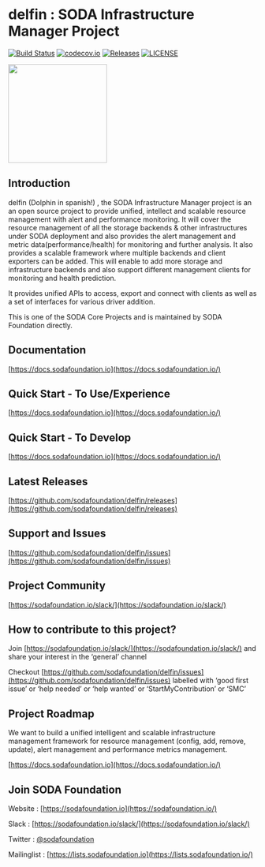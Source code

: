 # delfin : SODA Infrastructure Manager Project
[![Build Status](https://travis-ci.com/sodafoundation/delfin.svg?branch=master)](https://travis-ci.com/sodafoundation/delfin)
[![codecov.io](https://codecov.io/github/sodafoundation/delfin/coverage.svg?branch=master)](https://codecov.io/github/sodafoundation/delfin?branch=master)
[![Releases](https://img.shields.io/github/release/sodafoundation/delfin/all.svg?style=flat-square)](https://github.com/sodafoundation/delfin/releases)
[![LICENSE](https://img.shields.io/github/license/sodafoundation/delfin.svg?style=flat-square)](https://github.com/sodafoundation/delfin/blob/master/LICENSE)

<img src="https://sodafoundation.io/wp-content/uploads/2020/01/SODA_logo_outline_color_800x800.png" width="200" height="200">

## Introduction

delfin (Dolphin in spanish!) , the SODA Infrastructure Manager project is an an open source project to provide unified, intellect and scalable resource management with alert and performance monitoring. It will cover the resource management of all the storage backends & other infrastructures under SODA deployment and also provides the alert management and metric data(performance/health) for monitoring and further analysis. It also provides a scalable framework where multiple backends and client exporters can be added. This will enable to add more storage and infrastructure backends and also support different management clients for monitoring and health prediction.

It provides unified APIs to access, export and connect with clients as well as a set of interfaces for various driver addition.

This is one of the SODA Core Projects and is maintained by SODA Foundation directly.

## Documentation

[https://docs.sodafoundation.io](https://docs.sodafoundation.io/)

## Quick Start - To Use/Experience

[https://docs.sodafoundation.io](https://docs.sodafoundation.io/)

## Quick Start - To Develop

[https://docs.sodafoundation.io](https://docs.sodafoundation.io/)

## Latest Releases

[https://github.com/sodafoundation/delfin/releases](https://github.com/sodafoundation/delfin/releases)

## Support and Issues

[https://github.com/sodafoundation/delfin/issues](https://github.com/sodafoundation/delfin/issues)

## Project Community

[https://sodafoundation.io/slack/](https://sodafoundation.io/slack/)

## How to contribute to this project?

Join [https://sodafoundation.io/slack/](https://sodafoundation.io/slack/) and share your interest in the ‘general’ channel

Checkout [https://github.com/sodafoundation/delfin/issues](https://github.com/sodafoundation/delfin/issues) labelled with ‘good first issue’ or ‘help needed’ or ‘help wanted’ or ‘StartMyContribution’ or ‘SMC’

## Project Roadmap

We want to build a unified intelligent and scalable infrastructure management framework for resource management (config, add, remove, update), alert management and performance metrics management.
  
[https://docs.sodafoundation.io](https://docs.sodafoundation.io/)

## Join SODA Foundation

Website : [https://sodafoundation.io](https://sodafoundation.io/)

Slack  : [https://sodafoundation.io/slack/](https://sodafoundation.io/slack/)

Twitter  : [@sodafoundation](https://twitter.com/sodafoundation)

Mailinglist  : [https://lists.sodafoundation.io](https://lists.sodafoundation.io/)
